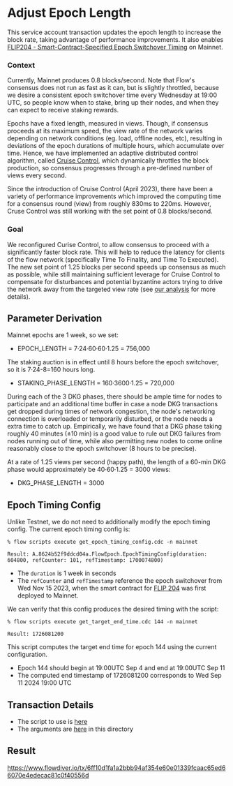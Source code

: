 # Adjust Epoch Length 

This service account transaction updates the epoch length to increase the block rate,
taking advantage of performance improvements. It also enables [FLIP204 - Smart-Contract-Specified Epoch Switchover Timing](https://github.com/onflow/flips/pull/204) on Mainnet.


### Context

Currently, Mainnet produces 0.8 blocks/second. Note that Flow's consensus does not run as fast as it can, but is slightly throttled, because we desire a consistent epoch switchover time every Wednesday at 19:00 UTC, so people know when to stake, bring up their nodes, and when they can expect to receive staking rewards. 

Epochs have a fixed length, measured in views. Though, if consensus proceeds at its maximum speed, the view rate of the network varies depending on network conditions (eg. load, offline nodes, etc), resulting in deviations of the epoch durations of multiple hours, which accumulate over time. Hence, we have implemented an adaptive distributed control algorithm, called [Cruise Control](https://www.notion.so/flowfoundation/Software-Design-56759c18b5e84d2bb0dfbf411941fd27?pvs=4#24f6a9bfab4d4bfdbb4a1b68aca932d5), which dynamically throttles the block production, so consensus progresses through a pre-defined number of views every second. 

Since the introduction of Cruise Control (April 2023), there have been a variety of performance improvements which improved the computing time for a consensus round (view) from roughly 830ms to 220ms. However, Cruse Control was still working with the set point of 0.8 blocks/second.

### Goal

We reconfigured Curise Control, to allow consensus to proceed with a significantly faster block rate. This will help to reduce the latency for clients of the flow network (specifically Time To Finality, and Time To Executed). The new set point of 1.25 blocks per second speeds up consensus as much as possible, while still maintaining sufficient leverage for Cruise Control to compensate for disturbances and potential byzantine actors trying to drive the network away from the targeted view rate (see [our analysis](https://www.notion.so/flowfoundation/Cruise-Control-headroom-for-speedups-46dc17e07ae14462b03341e4432a907d?pvs=4) for more details).

## Parameter Derivation

Mainnet epochs are 1 week, so we set:
- EPOCH_LENGTH = 7·24·60·60·1.25 = 756,000

The staking auction is in effect until 8 hours before the epoch switchover, so it is 7·24-8=160 hours long.
- STAKING_PHASE_LENGTH = 160·3600·1.25 = 720,000

During each of the 3 DKG phases, there should be ample time for nodes to participate and an additional time buffer in case a node DKG transactions get dropped during times of network congestion, the node's networking connection is overloaded or temporarily disturbed, or the node needs a extra time to catch up. Empirically, we have found that a DKG phase taking roughly 40 minutes (±10 min) is a good value to rule out DKG failures from nodes running out of time, while also permitting new nodes to come online reasonably close to the epoch switchover (8 hours to be precise).

At a rate of 1.25 views per second (happy path), the length of a 60-min DKG phase would approximately be 40·60·1.25 = 3000 views:
- DKG_PHASE_LENGTH = 3000

## Epoch Timing Config
Unlike Testnet, we do not need to additionally modify the epoch timing config. The current epoch timing config is:
```
% flow scripts execute get_epoch_timing_config.cdc -n mainnet

Result: A.8624b52f9ddcd04a.FlowEpoch.EpochTimingConfig(duration: 604800, refCounter: 101, refTimestamp: 1700074800)
```

- The `duration` is 1 week in seconds
- The `refCounter` and `refTimestamp` reference the epoch switchover from Wed Nov 15 2023, when the smart contract for [FLIP 204](https://github.com/onflow/flips/pull/204) was first deployed to Mainnet.

We can verify that this config produces the desired timing with the script:
```
% flow scripts execute get_target_end_time.cdc 144 -n mainnet

Result: 1726081200
```

This script computes the target end time for epoch 144 using the current configuration.
- Epoch 144 should begin at 19:00UTC Sep 4 and end at 19:00UTC Sep 11
- The computed end timestamp of 1726081200 corresponds to Wed Sep 11 2024 19:00 UTC

## Transaction Details
- The script to use is [here](./../../../../templates/adjust_epoch_length.cdc)
- The arguments are [here](./arguments.json) in this directory

## Result
https://www.flowdiver.io/tx/6ff10d1fa1a2bbb94af354e60e01339fcaac65ed66070e4edecac81c0f40556d